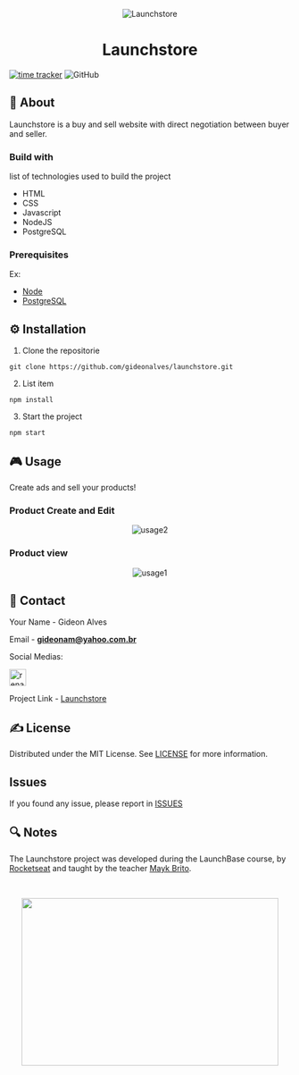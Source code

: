 <p align="center">
    <img src="https://i.imgur.com/Si6Vsdc.png" alt="Launchstore">
</p>

<h1 align="center">Launchstore</h1>

[![time tracker](https://wakatime.com/badge/github/gideonalves/launchstore.svg)](https://wakatime.com/badge/github/gideonalves/launchstore)
![GitHub](https://img.shields.io/github/license/gideonalves/launchstore)

## 📰 About

Launchstore is a buy and sell website with direct negotiation between buyer and seller.

### Build with

list of technologies used to build the project

- HTML
- CSS
- Javascript
- NodeJS
- PostgreSQL

### Prerequisites

Ex:

- [Node](https://nodejs.org/en/)
- [PostgreSQL](https://www.postgresql.org/)

## ⚙ Installation

1.  Clone the repositorie

```
git clone https://github.com/gideonalves/launchstore.git
```

2.  List item

```
npm install
```

3. Start the project

```
npm start
```

## 🎮 Usage

<p>
    Create ads and sell your products!
<p>


<h3>Product Create and Edit</h3>
<p align="center">
    <img src="https://i.imgur.com/shP249K.gif" alt="usage2">
</p>

<h3>Product view</h3>
<p align="center" >
    <img src="https://i.imgur.com/C0RNHJ3.gif" alt="usage1">
</p>


## 📩 Contact

Your Name - Gideon Alves

Email - **gideonam@yahoo.com.br**

Social Medias:


    
<a href="https://linkedin.com/in/gideonalves" target="blank">
    <img align="center" src="https://cdn.jsdelivr.net/npm/simple-icons@3.0.1/icons/linkedin.svg" alt="renatoteofilo" height="30" width="30" />
</a>

<p></p>

Project Link - [Launchstore](https://github.com/gideonalves/launchstore)

## ✍ License

Distributed under the MIT License. See [LICENSE](https://github.com/gideonalaves/launchstore/blob/master/LICENSE) for more information.

## Issues

If you found any issue, please report in [ISSUES](https://github.com/your_username/repo_name/issues)

## 🔍 Notes

<p>The Launchstore project was developed during the LaunchBase course, by <a href="https://rocketseat.com.br" alt="Rocketseat" target="_blank">Rocketseat</a> and taught by the teacher <a href="https://github.com/maykbrito" alt="Mayk Brito" target="_blank">Mayk Brito</a>.</p>

<br>

<p align="center">
  <img width="460" height="300" src="https://camo.githubusercontent.com/268b1344409fac98c4eeda520482b6910c4ddcba/68747470733a2f2f73746f726167652e676f6f676c65617069732e636f6d2f676f6c64656e2d77696e642f626f6f7463616d702d6c61756e6368626173652f6c6f676f2e706e67">
</p> 